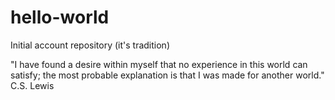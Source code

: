 # hello-world
Initial account repository (it's tradition)

"I have found a desire within myself that no experience in this world can satisfy; the most probable explanation is that I was made for another world." C.S. Lewis
